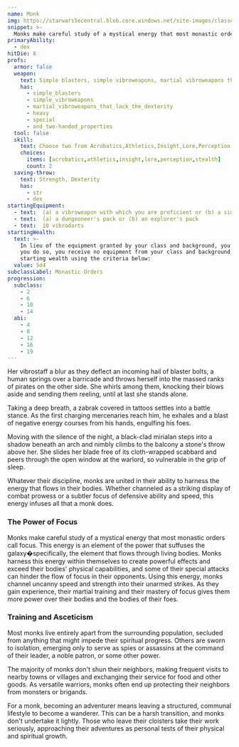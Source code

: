 ```yaml
---
name: Monk
img: https://starwars5ecentral.blob.core.windows.net/site-images/classes/monk_01.png
snippet: >-
  Monks make careful study of a mystical energy that most monastic orders call focus
primaryAbility:
  - dex
hitDie: 8
profs:
  armor: false
  weapon:
    text: Simple blasters, simple vibroweapons, martial vibroweapons that lack the dexterity, heavy, special, and two-handed properties
    has:
      - simple_blasters
      - simple_vibroweapons
      - martial_vibroweapons_that_lack_the_dexterity
      - heavy
      - special
      - and_two-handed_properties
  tool: false
  skill:
    text: Choose two from Acrobatics,Athletics,Insight,Lore,Perception,Stealth
    choices:
      items: [acrobatics,athletics,insight,lore,perception,stealth]
      count: 2
  saving-throw:
    text: Strength, Dexterity
    has:
      - str
      - dex
startingEquipment:
  - text:  (a) a vibroweapon with which you are proficient or (b) a simple blaster and a power cell
  - text:  (a) a dungeoneer's pack or (b) an explorer's pack
  - text:  10 vibrodarts
startingWealth:
  text: >-
    In lieu of the equipment granted by your class and background, you can elect to purchase your starting gear. If
    you do so, you receive no equipment from your class and background, and instead roll for your
    starting wealth using the criteria below:
  value: 5d4
subclassLabel: Monastic Orders
progression:
  subclass:
    - 2
    - 6
    - 10
    - 14
  abi:
    - 4
    - 8
    - 12
    - 16
    - 19
---
```

Her vibrostaff a blur as they deflect an incoming hail of blaster bolts, a human springs over a barricade and throws herself into the massed ranks of pirates on the other side. She whirls among them, knocking their blows aside and sending them reeling, until at last she stands alone.

Taking a deep breath, a zabrak covered in tattoos settles into a battle stance. As the first charging mercenaries reach him, he exhales and a blast of negative energy courses from his hands, engulfing his foes.

Moving with the silence of the night, a black-clad mirialan steps into a shadow beneath an arch and nimbly climbs to the balcony a stone's throw above her. She slides her blade free of its cloth-wrapped scabbard and peers through the open window at the warlord, so vulnerable in the grip of sleep.

Whatever their discipline, monks are united in their ability to harness the energy that flows in their bodies. Whether channeled as a striking display of combat prowess or a subtler focus of defensive ability and speed, this energy infuses all that a monk does.

### The Power of Focus
Monks make careful study of a mystical energy that most monastic orders call focus. This energy is an element of the power that suffuses the galaxy�specifically, the element that flows through living bodies. Monks harness this energy within themselves to create powerful effects and exceed their bodies' physical capabilities, and some of their special attacks can hinder the flow of focus in their opponents. Using this energy, monks channel uncanny speed and strength into their unarmed strikes. As they gain experience, their martial training and their mastery of focus gives them more power over their bodies and the bodies of their foes.

### Training and Asceticism
Most monks live entirely apart from the surrounding population, secluded from anything that might impede their spiritual progress. Others are sworn to isolation, emerging only to serve as spies or assassins at the command of their leader, a noble patron, or some other power.

The majority of monks don't shun their neighbors, making frequent visits to nearby towns or villages and exchanging their service for food and other goods. As versatile warriors, monks often end up protecting their neighbors from monsters or brigands.

For a monk, becoming an adventurer means leaving a structured, communal lifestyle to become a wanderer. This can be a harsh transition, and monks don't undertake it lightly. Those who leave their cloisters take their work seriously, approaching their adventures as personal tests of their physical and spiritual growth. 
